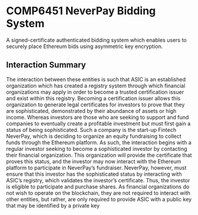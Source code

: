 # COMP6451 NeverPay Bidding System
A signed-certificate authenticated bidding system which enables users to securely place Ethereum bids using asymmetric key encryption.

## Interaction Summary
The interaction between these entities is such that ASIC is an established organization which has created a registry system through which financial organizations may apply in order to become a trusted certification issuer and exist within this registry. Becoming a certification issuer allows this organization to generate legal certificates for investors to prove that they are sophisticated, demonstrated by their abundance of assets or high income. Whereas investors are those who are seeking to support and fund companies to eventually create a profitable investment but must first gain a status of being sophisticated. Such a company is the start-up Fintech NeverPay, which is deciding to organize an equity fundraising to collect funds through the Ethereum platform.
As such, the interaction begins with a regular investor seeking to become a sophisticated investor by contacting their financial organization. This organization will provide the certificate that proves this status, and the investor may now interact with the Ethereum platform to participate in NeverPay’s fundraiser. NeverPay, however, must ensure that this investor has the sophisticated status by interacting with ASIC’s registry, which validates the investor’s certificate. Thus, the investor is eligible to participate and purchase shares.
As financial organizations do not wish to operate on the blockchain, they are not required to interact with other entities, but rather, are only required to provide ASIC with a public key that may be identified by a private key
